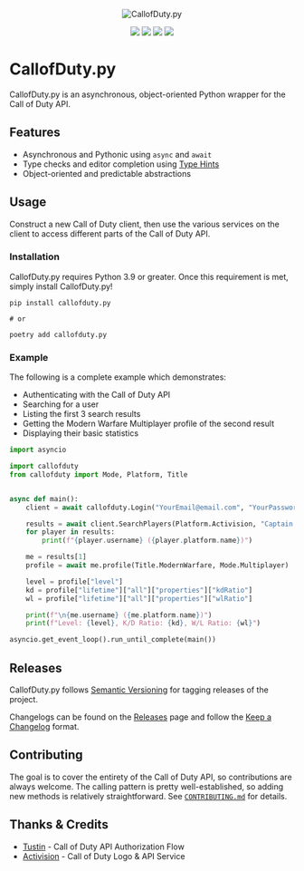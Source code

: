 <div align="center">

![CallofDuty.py](https://i.imgur.com/HXy6Dkd.png)

<a href="https://pypi.python.org/pypi/callofduty.py"><img src="https://img.shields.io/pypi/v/callofduty.py?label=Version&style=for-the-badge" /></a>
<a href="https://pypi.python.org/pypi/callofduty.py"><img src="https://img.shields.io/pypi/dm/callofduty.py?style=for-the-badge" /></a>
<a href="https://twitter.com/Mxtive"><img src="https://img.shields.io/twitter/follow/Mxtive?color=1da1f2&label=Twitter&style=for-the-badge" /></a>
<a href="https://discord.gg/callofduty"><img src="https://img.shields.io/discord/136986169563938816?color=7289DA&label=Discord&style=for-the-badge" /></a>

</div>

# CallofDuty.py

CallofDuty.py is an asynchronous, object-oriented Python wrapper for the Call of Duty API.

## Features

-   Asynchronous and Pythonic using `async` and `await`
-   Type checks and editor completion using [Type Hints](https://www.python.org/dev/peps/pep-0484/)
-   Object-oriented and predictable abstractions

## Usage

Construct a new Call of Duty client, then use the various services on the client to access different parts of the Call of Duty API.

### Installation

CallofDuty.py requires Python 3.9 or greater. Once this requirement is met, simply install CallofDuty.py!

```
pip install callofduty.py

# or

poetry add callofduty.py
```

### Example

The following is a complete example which demonstrates:

-   Authenticating with the Call of Duty API
-   Searching for a user
-   Listing the first 3 search results
-   Getting the Modern Warfare Multiplayer profile of the second result
-   Displaying their basic statistics

```py
import asyncio

import callofduty
from callofduty import Mode, Platform, Title


async def main():
    client = await callofduty.Login("YourEmail@email.com", "YourPassword")

    results = await client.SearchPlayers(Platform.Activision, "Captain Price", limit=3)
    for player in results:
        print(f"{player.username} ({player.platform.name})")

    me = results[1]
    profile = await me.profile(Title.ModernWarfare, Mode.Multiplayer)

    level = profile["level"]
    kd = profile["lifetime"]["all"]["properties"]["kdRatio"]
    wl = profile["lifetime"]["all"]["properties"]["wlRatio"]

    print(f"\n{me.username} ({me.platform.name})")
    print(f"Level: {level}, K/D Ratio: {kd}, W/L Ratio: {wl}")

asyncio.get_event_loop().run_until_complete(main())
```

## Releases

CallofDuty.py follows [Semantic Versioning](https://semver.org/) for tagging releases of the project.

Changelogs can be found on the [Releases](https://github.com/EthanC/CallofDuty.py/releases) page and follow the [Keep a Changelog](https://keepachangelog.com/) format.

## Contributing

The goal is to cover the entirety of the Call of Duty API, so contributions are always welcome. The calling pattern is pretty well-established, so adding new methods is relatively straightforward. See [`CONTRIBUTING.md`](https://github.com/EthanC/CallofDuty.py/blob/master/.github/CONTRIBUTING.md) for details.

## Thanks & Credits

-   [Tustin](https://github.com/Tustin) - Call of Duty API Authorization Flow
-   [Activision](https://www.activision.com/) - Call of Duty Logo & API Service
